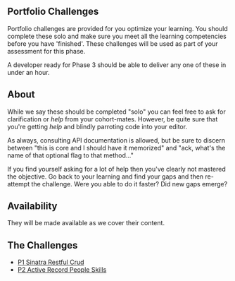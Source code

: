 ## Portfolio Challenges

Portfolio challenges are provided for you optimize your learning. You should
complete these solo and make sure you meet all the learning competencies before
you have 'finished'. These challenges will be used as part of your assessment
for this phase.

A developer ready for Phase 3 should be able to deliver any one of these in
under an hour.

## About

While we say these should be completed "solo" you can feel free to ask for
clarification or *help* from your cohort-mates.  However, be quite sure that
you're getting *help* and blindly parroting code into your editor.

As always, consulting API documentation is allowed, but be sure to discern
between "this is core and I should have it memorized" and "ack, what's the name
of that optional flag to that method..."

If you find yourself asking for a lot of help then you've clearly not mastered
the objective.  Go back to your learning and find your gaps and then re-attempt
the challenge.  Were you able to do it faster?  Did new gaps emerge?

## Availability

They will be made available as we cover their content.

## The Challenges

* [P1 Sinatra Restful Crud][pf1]
* [P2 Active Record People Skills][pf2]

[pf1]: https://github.com/banana-slugs-2014/ph2-p1-sinatra-restful-crud-challenge
[pf2]: https://github.com/banana-slugs-2014/ph2-p2-active-record-people-skills-challenge
